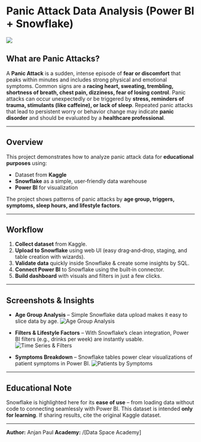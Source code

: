 # Panic Attack Data Analysis (Power BI + Snowflake)

![](.images/panic-attack-png-image.png)

## What are Panic Attacks?

A **Panic Attack** is a sudden, intense episode of **fear or discomfort** that peaks within minutes and includes strong physical and emotional symptoms. Common signs are a **racing heart, sweating, trembling, shortness of breath, chest pain, dizziness, fear of losing control**. Panic attacks can occur unexpectedly or be triggered by **stress, reminders of trauma, stimulants (like caffeine), or lack of sleep**. Repeated panic attacks that lead to persistent worry or behavior change may indicate **panic disorder** and should be evaluated by a **healthcare professional**.

 ---

## Overview

This project demonstrates how to analyze panic attack data for **educational purposes** using:

* Dataset from **Kaggle**
* **Snowflake** as a simple, user‑friendly data warehouse
* **Power BI** for visualization

The project shows patterns of panic attacks by **age group, triggers, symptoms, sleep hours, and lifestyle factors**.
 
 ---

## Workflow

1. **Collect dataset** from Kaggle.
2. **Upload to Snowflake** using web UI (easy drag‑and‑drop, staging, and table creation with wizards).
3. **Validate data** quickly inside Snowflake & create some insights by SQL.
4. **Connect Power BI** to Snowflake using the built‑in connector.
5. **Build dashboard** with visuals and filters in just a few clicks.

 ---

## Screenshots & Insights

* **Age Group Analysis** – Simple Snowflake data upload makes it easy to slice data by age.
  ![Age Group Analysis](.images/Age_Group_Analysis.png)

* **Filters & Lifestyle Factors** – With Snowflake’s clean integration, Power BI filters (e.g., drinks per week) are instantly usable.
  ![Time Series & Filters](.images/Other_Recurement.png)

* **Symptoms Breakdown** – Snowflake tables power clear visualizations of patient symptoms in Power BI.
  ![Patients by Symptoms](.images/Patients_by_symptoms.png)

 ---

## Educational Note

Snowflake is highlighted here for its **ease of use** – from loading data without code to connecting seamlessly with Power BI.
This dataset is intended **only for learning**. If sharing results, cite the original Kaggle dataset.

 ---

**Author:** Anjan Paul
**Academy:** /[Data Space Academy]